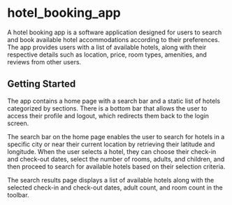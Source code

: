 # hotel_booking_app

A hotel booking app is a software application designed for users to search and book available hotel accommodations according to their preferences. The app provides users with a list of available hotels, along with their respective details such as location, price, room types, amenities, and reviews from other users.

## Getting Started

The app contains a home page with a search bar and a static list of hotels categorized by sections. There is a bottom bar that allows the user to access their profile and logout, which redirects them back to the login screen.

The search bar on the home page enables the user to search for hotels in a specific city or near their current location by retrieving their latitude and longitude. When the user selects a hotel, they can choose their check-in and check-out dates, select the number of rooms, adults, and children, and then proceed to search for available hotels based on their selection criteria.

The search results page displays a list of available hotels along with the selected check-in and check-out dates, adult count, and room count in the toolbar.
